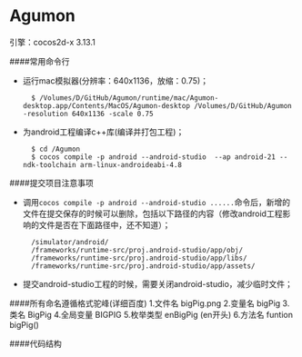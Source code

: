 # Agumon

引擎：cocos2d-x 3.13.1

####常用命令行
* 运行mac模拟器(分辨率：640x1136，放缩：0.75)；
		
		$ /Volumes/D/GitHub/Agumon/runtime/mac/Agumon-desktop.app/Contents/MacOS/Agumon-desktop /Volumes/D/GitHub/Agumon -resolution 640x1136 -scale 0.75

* 为android工程编译c++库(编译并打包工程)；
		
		$ cd /Agumon
		$ cocos compile -p android --android-studio  --ap android-21 --ndk-toolchain arm-linux-androideabi-4.8
				
####提交项目注意事项
* 调用`cocos compile -p android --android-studio ......`命令后，新增的文件在提交保存的时候可以删除，包括以下路径的内容（修改android工程影响的文件是否在下面路径中，还不知道）；

		/simulator/android/
		/frameworks/runtime-src/proj.android-studio/app/obj/
		/frameworks/runtime-src/proj.android-studio/app/libs/
		/frameworks/runtime-src/proj.android-studio/app/assets/
		
* 提交android-studio工程的时候，需要关闭android-studio，减少临时文件；

####所有命名遵循格式驼峰(详细百度)
	1.文件名  bigPig.png 
	2.变量名  bigPig
	3.类名    BigPig
	4.全局变量  BIGPIG
	5.枚举类型  enBigPig (en开头)
	6.方法名  funtion bigPig()

####代码结构 


